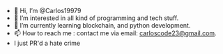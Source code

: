 - 👋 Hi, I’m @Carlos19979
- 👀 I’m interested in all kind of programming and tech stuff.
- 🌱 I’m currently learning blockchain, and python development.
- 📫 How to reach me : contact me via email: carloscode23@gmail.com.
- I just PR'd a hate crime

